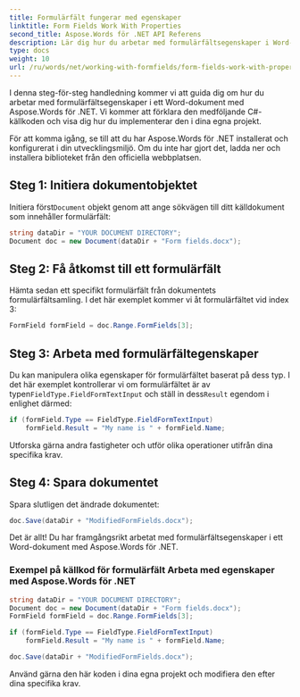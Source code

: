 ```yaml
---
title: Formulärfält fungerar med egenskaper
linktitle: Form Fields Work With Properties
second_title: Aspose.Words för .NET API Referens
description: Lär dig hur du arbetar med formulärfältsegenskaper i Word-dokument med Aspose.Words för .NET.
type: docs
weight: 10
url: /ru/words/net/working-with-formfields/form-fields-work-with-properties/
---
```


I denna steg-för-steg handledning kommer vi att guida dig om hur du arbetar med formulärfältsegenskaper i ett Word-dokument med Aspose.Words för .NET. Vi kommer att förklara den medföljande C#-källkoden och visa dig hur du implementerar den i dina egna projekt.

För att komma igång, se till att du har Aspose.Words för .NET installerat och konfigurerat i din utvecklingsmiljö. Om du inte har gjort det, ladda ner och installera biblioteket från den officiella webbplatsen.

## Steg 1: Initiera dokumentobjektet

 Initiera först`Document` objekt genom att ange sökvägen till ditt källdokument som innehåller formulärfält:

```csharp
string dataDir = "YOUR DOCUMENT DIRECTORY";
Document doc = new Document(dataDir + "Form fields.docx");
```

## Steg 2: Få åtkomst till ett formulärfält

Hämta sedan ett specifikt formulärfält från dokumentets formulärfältsamling. I det här exemplet kommer vi åt formulärfältet vid index 3:

```csharp
FormField formField = doc.Range.FormFields[3];
```

## Steg 3: Arbeta med formulärfältegenskaper

Du kan manipulera olika egenskaper för formulärfältet baserat på dess typ. I det här exemplet kontrollerar vi om formulärfältet är av typen`FieldType.FieldFormTextInput` och ställ in dess`Result` egendom i enlighet därmed:

```csharp
if (formField.Type == FieldType.FieldFormTextInput)
    formField.Result = "My name is " + formField.Name;
```

Utforska gärna andra fastigheter och utför olika operationer utifrån dina specifika krav.

## Steg 4: Spara dokumentet

Spara slutligen det ändrade dokumentet:

```csharp
doc.Save(dataDir + "ModifiedFormFields.docx");
```

Det är allt! Du har framgångsrikt arbetat med formulärfältsegenskaper i ett Word-dokument med Aspose.Words för .NET.

### Exempel på källkod för formulärfält Arbeta med egenskaper med Aspose.Words för .NET

```csharp
string dataDir = "YOUR DOCUMENT DIRECTORY";
Document doc = new Document(dataDir + "Form fields.docx");
FormField formField = doc.Range.FormFields[3];

if (formField.Type == FieldType.FieldFormTextInput)
    formField.Result = "My name is " + formField.Name;

doc.Save(dataDir + "ModifiedFormFields.docx");
```

Använd gärna den här koden i dina egna projekt och modifiera den efter dina specifika krav.
